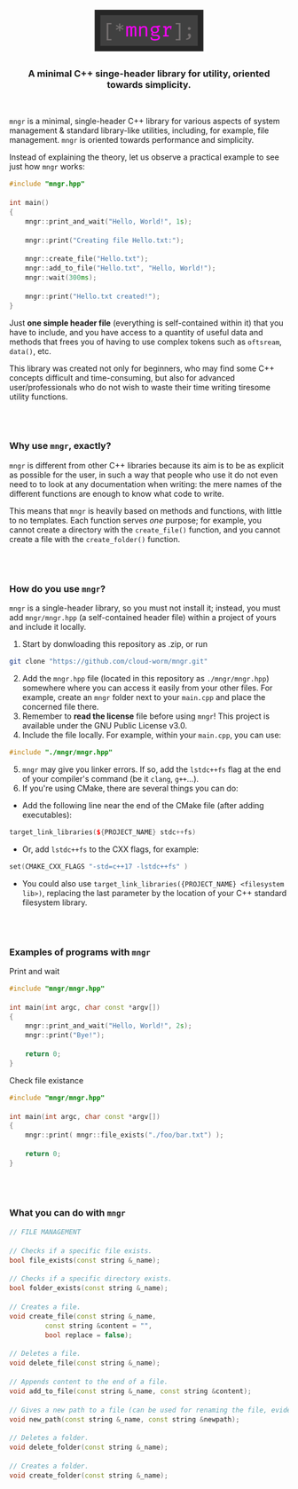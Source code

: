 

<p align="center">
<img src="images/mngr-logo.png" width="208" height="79" style="text-align: center" />
</p>

<p align="center">
<h3 align="center"> A minimal C++ singe-header library for utility, oriented towards simplicity. </h3>
</p>

<br />

`mngr` is a minimal, single-header C++ library for various aspects of system management & standard library-like utilities, including, for example, file management. `mngr` is oriented towards performance and simplicity. 

Instead of explaining the theory, let us observe a practical example to see just how `mngr` works:

```c++
#include "mngr.hpp"

int main()
{
	mngr::print_and_wait("Hello, World!", 1s);
	
	mngr::print("Creating file Hello.txt:");
	
	mngr::create_file("Hello.txt");
	mngr::add_to_file("Hello.txt", "Hello, World!");
	mngr::wait(300ms);
	
	mngr::print("Hello.txt created!");
}
```

Just **one simple header file** (everything is self-contained within it) that you have to include, and you have access to a quantity of useful data and methods that frees you of having to use complex tokens such as `oftsream`, `data()`, etc. 

This library was created not only for beginners, who may find some C++ concepts difficult and time-consuming, but also for advanced user/professionals who do not wish to waste their time writing tiresome utility functions.

<br /><br />

### Why use `mngr`, exactly?

`mngr` is different from other C++ libraries because its aim is to be as explicit as possible for the user, in such a way that people who use it do not even need to to look at any documentation when writing: the mere names of the different functions are enough to know what code to write.

This means that `mngr` is heavily based on methods and functions, with little to no templates. Each function serves *one* purpose; for example, you cannot create a directory with the `create_file()` function, and you cannot create a file with the `create_folder()` function.

<br /><br />

### How do you use `mngr`?

`mngr` is a single-header library, so you must not install it; instead, you must add `mngr/mngr.hpp` (a self-contained header file) within a project of yours and include it locally.

1. Start by donwloading this repository as .zip, or run 
```bash
git clone "https://github.com/cloud-worm/mngr.git"
```
2. Add the `mngr.hpp` file (located in this repository as `./mngr/mngr.hpp`) somewhere where you can access it easily from your other files. For example, create an `mngr` folder next to your `main.cpp` and place the concerned file there.
3. Remember to **read the license** file before using `mngr`! This project is available under the GNU Public License v3.0.
4. Include the file locally. For example, within your `main.cpp`, you can use:
```c++
#include "./mngr/mngr.hpp"
```
5. `mngr` may give you linker errors. If so, add the `lstdc++fs` flag at the end of your compiler's command (be it `clang`, `g++`...).
6. If you're using CMake, there are several things you can do:
- Add the following line near the end of the CMake file (after adding executables):
```c++
target_link_libraries(${PROJECT_NAME} stdc++fs)
```
- Or, add `lstdc++fs` to the CXX flags, for example:
```c++
set(CMAKE_CXX_FLAGS "-std=c++17 -lstdc++fs" )
```
- You could also use `target_link_libraries({PROJECT_NAME} <filesystem lib>)`, replacing the last parameter by the location of your C++ standard filesystem library.

<br /><br />

### Examples of programs with `mngr`

Print and wait
```c++
#include "mngr/mngr.hpp"

int main(int argc, char const *argv[])
{
	mngr::print_and_wait("Hello, World!", 2s);
	mngr::print("Bye!");
	
	return 0;
}
```

Check file existance
```c++
#include "mngr/mngr.hpp"

int main(int argc, char const *argv[])
{
	mngr::print( mngr::file_exists("./foo/bar.txt") );
	
	return 0;
}
```

<br /><br />

### What you can do with `mngr`

```c++
// FILE MANAGEMENT

// Checks if a specific file exists.
bool file_exists(const string &_name);

// Checks if a specific directory exists.
bool folder_exists(const string &_name);

// Creates a file.
void create_file(const string &_name, 
		 const string &content = "", 
		 bool replace = false);
		     
// Deletes a file.
void delete_file(const string &_name);

// Appends content to the end of a file.
void add_to_file(const string &_name, const string &content);

// Gives a new path to a file (can be used for renaming the file, evidently).
void new_path(const string &_name, const string &newpath);

// Deletes a folder.
void delete_folder(const string &_name);

// Creates a folder.
void create_folder(const string &_name);
```
